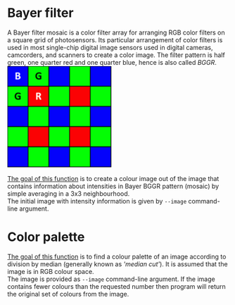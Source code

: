 # Bayer filter
A Bayer filter mosaic is a color filter array for arranging RGB color filters on a square grid of photosensors. Its particular arrangement of color filters is used in most single-chip digital image sensors used in digital cameras, camcorders, and scanners to create a color image. The filter pattern is half green, one quarter red and one quarter blue, hence is also called *BGGR*.  
![alt text](https://github.com/yanagriw/computer-vision/blob/main/Bayer%20filter%20and%20Color%20palette/Bayer_bggr.png)

<ins>The goal of this function</ins> is to create a colour image out of the image that contains information about intensities in Bayer BGGR pattern (mosaic) by simple averaging in a 3x3 neighbourhood.  
The initial image with intensity information is given by `--image` command-line argument. 

# Color palette
<ins>The goal of this function</ins> is to find a colour palette of an image according to division by median (generally known as *'median cut'*). It is assumed that the image is in RGB colour space.    
The image is provided as `--image` command-line argument. If the image contains fewer colours than the requested number then program will return the original set of colours from the image.
